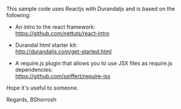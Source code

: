 This sample code uses Reactjs with Durandaljs and is based on the following:

- An intro to the react framework:<br/>
https://github.com/nettuts/react-intro

- Durandal html starter kit:<br/>
http://durandaljs.com/get-started.html

- A require.js plugin that allows you to use JSX files as require.js dependencies:<br/>
https://github.com/seiffert/require-jsx


Hope it's useful to someone.


Regards, BShorrosh

